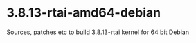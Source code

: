 3.8.13-rtai-amd64-debian
========================

Sources, patches etc to build 3.8.13-rtai kernel for 64 bit Debian
